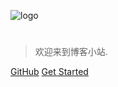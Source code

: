 ![logo](https://docsify.js.org/_media/icon.svg)

# 

> 欢迎来到博客小站.



[GitHub](https://github.com/edoup/edoup.github.io)
[Get Started](README)

